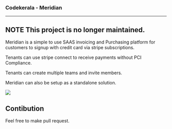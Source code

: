 ### Codekerala - Meridian

---
**NOTE**
This project is no longer maintained.
---

Meridian is a simple to use SAAS invoicing and Purchasing platform for customers to signup with credit card via stripe subscriptions.

Tenants can use stripe connect to receive payments without PCI Compliance.

Tenants can create multiple teams and invite members.

Meridian can also be setup as a standalone solution.

![](https://raw.githubusercontent.com/anishdcruz/ck-meridian/main/assets/main.png)

## Contibution

Feel free to make pull request.
